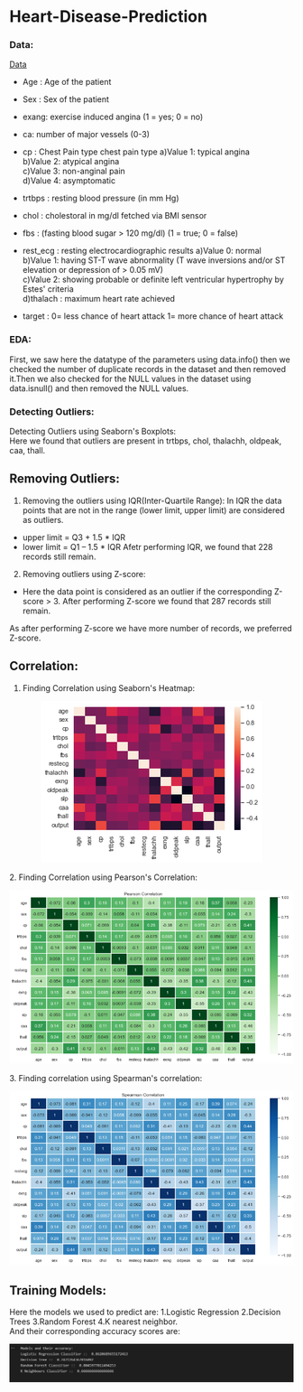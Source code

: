 # Heart-Disease-Prediction
### Data:
[Data](https://www.kaggle.com/datasets/rashikrahmanpritom/heart-attack-analysis-prediction-dataset)
- Age : Age of the patient

- Sex : Sex of the patient

- exang: exercise induced angina (1 = yes; 0 = no)

- ca: number of major vessels (0-3)

- cp : Chest Pain type chest pain type
a)Value 1: typical angina
<br>b)Value 2: atypical angina
<br>c)Value 3: non-anginal pain
<br>d)Value 4: asymptomatic
- trtbps : resting blood pressure (in mm Hg)
- chol : cholestoral in mg/dl fetched via BMI sensor
- fbs : (fasting blood sugar > 120 mg/dl) (1 = true; 0 = false)
- rest_ecg : resting electrocardiographic results
a)Value 0: normal
<br>b)Value 1: having ST-T wave abnormality (T wave inversions and/or ST elevation or depression of > 0.05 mV)
<br>c)Value 2: showing probable or definite left ventricular hypertrophy by Estes' criteria
<br>d)thalach : maximum heart rate achieved
- target : 0= less chance of heart attack 1= more chance of heart attack

### EDA:
<p> First, we saw here the datatype of the parameters using data.info() then we checked the number of duplicate records in the dataset and then removed it.Then
  we also checked for the NULL values in the dataset using data.isnull() and then removed the NULL values.</p>
  
### Detecting Outliers:
Detecting Outliers using Seaborn's Boxplots:
<br> Here we found that outliers are present in trtbps, chol, thalachh, oldpeak, caa, thall.

## Removing Outliers:
1. Removing the outliers using IQR(Inter-Quartile Range):
In IQR the data points that are not in the range (lower limit, upper limit) are considered as outliers.
- upper limit = Q3 + 1.5 * IQR
- lower limit = Q1 – 1.5 * IQR
Afetr performing IQR, we found that 228 records still remain.

2. Removing outliers using Z-score:
- Here the data point is considered as an outlier if the corresponding Z-score > 3.
After performing Z-score we found that 287 records still remain.

As after performing Z-score we have more number of records, we preferred Z-score.

## Correlation:
1. Finding Correlation using Seaborn's Heatmap:
<p align="center">
<img src="https://github.com/prathammehta16/Heart-Disease-Prediction/blob/images/sns.png">
</p>
2. Finding Correlation using Pearson's Correlation:
<p align="center">
<img src="https://github.com/prathammehta16/Heart-Disease-Prediction/blob/images/pearson.png">
</p>
3. Finding correlation using Spearman's correlation:
<p align="center">
<img src="https://github.com/prathammehta16/Heart-Disease-Prediction/blob/images/spearman.png">
</p>

## Training Models:
Here the models we used to predict are:
1.Logistic Regression
2.Decision Trees
3.Random Forest
4.K nearest neighbor.
<br> And their corresponding accuracy scores are:
<p align="center">
<img src="https://github.com/prathammehta16/Heart-Disease-Prediction/blob/images/output.png">
</p>
